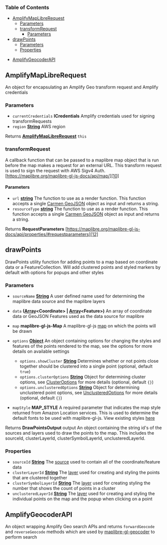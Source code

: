 <!-- Generated by documentation.js. Update this documentation by updating the source code. -->

### Table of Contents

*   [AmplifyMapLibreRequest][1]
    *   [Parameters][2]
    *   [transformRequest][3]
        *   [Parameters][4]
*   [drawPoints][5]
    *   [Parameters][6]
    *   [Properties][7]
- [AmplifyGeocoderAPI][11]

## AmplifyMapLibreRequest

An object for encapsulating an Amplify Geo transform request and Amplify credentials

### Parameters

*   `currentCredentials` **ICredentials** Amplify credentials used for signing transformRequests
*   `region` **[String][8]** AWS region

Returns **[AmplifyMapLibreRequest][9]** `this`

### transformRequest

A callback function that can be passed to a maplibre map object that is run before the map makes a request for an external URL. This transform request is used to sign the request with AWS Sigv4 Auth. [https://maplibre.org/maplibre-gl-js-docs/api/map/][10]

#### Parameters

*   `url` **[string][8]** The function to use as a render function. This function accepts a single [Carmen GeoJSON][11] object as input and returns a string.
*   `resourceType` **[string][8]** The function to use as a render function. This function accepts a single [Carmen GeoJSON][11] object as input and returns a string.

Returns **RequestParameters** [https://maplibre.org/maplibre-gl-js-docs/api/properties/#requestparameters][12]

## drawPoints

DrawPoints utility function for adding points to a map based on coordinate data or a FeatureCollection. Will add clustered points and styled markers by default with options for popups and other styles

### Parameters

*   `sourceName` **[String][8]** A user defined name used for determining the maplibre data source and the maplibre layers
*   `data` **([Array][13]\<Coordinate> | [Array][13]\<Feature>)** An array of coordinate data or GeoJSON Features used as the data source for maplibre
*   `map` **maplibre-gl-js-Map** A maplibre-gl-js [map][10] on which the points will be drawn
*   `options` **[Object][14]** An object containing options for changing the styles and features of the points rendered to the map, see the options for more details on available settings

    *   `options.showCluster` **[String][8]** Determines whether or not points close together should be clustered into a single point (optional, default `true`)
    *   `options.clusterOptions` **[String][8]** Object for determining cluster options, see [ClusterOptions][15] for more details (optional, default `{}`)
    *   `options.unclusteredOptions` **[String][8]** Object for determining unclustered point options, see [UnclusteredOptions][16] for more details (optional, default `{}`)
*   `mapStyle` **MAP_STYLE** A required parameter that indicates the map style returned from Amazon Location services. This is used to determine the default fonts to be used with maplibre-gl-js. View existing styles [here][17]

Returns **DrawPointsOutput** output An object containing the string id's of the sources and layers used to draw the points to the map. This includes the sourceId, clusterLayerId, clusterSymbolLayerId, unclusteredLayerId.

### Properties

*   `sourceId` **[String][8]** The [source][18] used to contain all of the coordinate/feature data
*   `clusterLayerId` **[String][8]** The [layer][19] used for creating and styling the points that are clustered together
*   `clusterSymbolLayerId` **[String][8]** The [layer][20] used for creating styling the number that shows the count of points in a cluster
*   `unclusteredLayerId` **[String][8]** The [layer][21] used for creating and styling the individual points on the map and the popup when clicking on a point

## AmplifyGeocoderAPI

An object wrapping Amplify Geo search APIs and returns `forwardGeocode` and `reverseGeocode` methods which are used by [maplibre-gl-geocoder][22] to perform search

[1]: #amplifymaplibrerequest
[2]: #parameters
[3]: #transformrequest
[4]: #parameters-1

[5]: #drawpoints

[6]: #parameters-2

[7]: #properties

[8]: https://developer.mozilla.org/docs/Web/JavaScript/Reference/Global_Objects/String

[9]: #amplifymaplibrerequest

[10]: https://maplibre.org/maplibre-gl-js-docs/api/map/

[11]: https://github.com/mapbox/carmen/blob/master/carmen-geojson.md

[12]: https://maplibre.org/maplibre-gl-js-docs/api/properties/#requestparameters

[13]: https://developer.mozilla.org/docs/Web/JavaScript/Reference/Global_Objects/Array

[14]: https://developer.mozilla.org/docs/Web/JavaScript/Reference/Global_Objects/Object

[15]: https://github.com/aws-amplify/maplibre-gl-js-amplify/blob/main/src/types.ts#L43

[16]: https://github.com/aws-amplify/maplibre-gl-js-amplify/blob/main/src/types.ts#L8

[17]: https://github.com/aws-amplify/maplibre-gl-js-amplify/blob/main/src/constants.ts#L8

[18]: https://maplibre.org/maplibre-gl-js-docs/api/sources/

[19]: https://maplibre.org/maplibre-gl-js-docs/style-spec/layers/

[20]: https://maplibre.org/maplibre-gl-js-docs/style-spec/layers/#symbol

[21]: https://maplibre.org/maplibre-gl-js-docs/style-spec/layers

[22]: https://github.com/maplibre/maplibre-gl-geocoder

